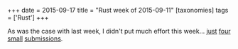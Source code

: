 +++
date = 2015-09-17
title = "Rust week of 2015-09-11"
[taxonomies]
tags = ['Rust']
+++

As was the case with last week, I didn't put much effort this week...
[just] [four] [small] [submissions].

  [just]: https://github.com/rust-lang/rust/pull/28470
  [four]: https://github.com/rust-lang/rust/pull/28471
  [small]: https://github.com/rust-lang/rust/pull/28473
  [submissions]: https://github.com/rust-lang/rust/pull/28474
